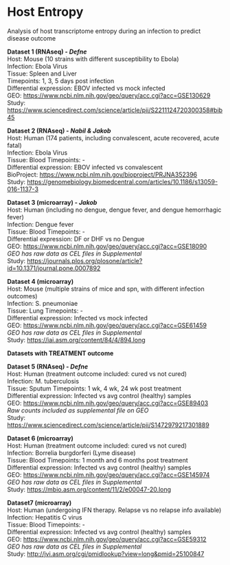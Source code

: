 # Host Entropy
Analysis of host transcriptome entropy during an infection to predict disease outcome

**Dataset 1 (RNAseq) - _Defne_**    
Host: Mouse (10 strains with different susceptibility to Ebola)    
Infection: Ebola Virus    
Tissue: Spleen and Liver    
Timepoints: 1, 3, 5 days post infection    
Differential expression: EBOV infected vs mock infected      
GEO: https://www.ncbi.nlm.nih.gov/geo/query/acc.cgi?acc=GSE130629    
Study: https://www.sciencedirect.com/science/article/pii/S2211124720300358#bib45     
    
    
**Dataset 2 (RNAseq) - _Nabil & Jakob_**    
Host: Human (174 patients, including convalescent, acute recovered, acute fatal)    
Infection: Ebola Virus    
Tissue: Blood
Timepoints: -       
Differential expression: EBOV infected vs convalescent      
BioProject: https://www.ncbi.nlm.nih.gov/bioproject/PRJNA352396    
Study: https://genomebiology.biomedcentral.com/articles/10.1186/s13059-016-1137-3     
    
    
**Dataset 3 (microarray) - _Jakob_**    
Host: Human (including no dengue, dengue fever, and dengue hemorrhagic fever)    
Infection: Dengue fever    
Tissue: Blood
Timepoints: -       
Differential expression: DF or DHF vs no Dengue     
GEO: https://www.ncbi.nlm.nih.gov/geo/query/acc.cgi?acc=GSE18090   
_GEO has raw data as CEL files in Supplemental_    
Study: https://journals.plos.org/plosone/article?id=10.1371/journal.pone.0007892       


**Dataset 4 (microarray)**    
Host: Mouse (multiple strains of mice and spn, with different infection outcomes)      
Infection: S. pneumoniae    
Tissue: Lung
Timepoints: -       
Differential expression: Infected vs mock infected     
GEO: https://www.ncbi.nlm.nih.gov/geo/query/acc.cgi?acc=GSE61459   
_GEO has raw data as CEL files in Supplemental_    
Study: https://iai.asm.org/content/84/4/894.long       
    
    
   
**Datasets with TREATMENT outcome**    
    
    
**Dataset 5 (RNAseq) - _Defne_**    
Host: Human (treatment outcome included: cured vs not cured)      
Infection: M. tuberculosis    
Tissue: Sputum
Timepoints: 1 wk, 4 wk, 24 wk  post treatment      
Differential expression: Infected vs avg control (healthy) samples    
GEO: https://www.ncbi.nlm.nih.gov/geo/query/acc.cgi?acc=GSE89403      
_Raw counts included as supplemental file on GEO_      
Study: https://www.sciencedirect.com/science/article/pii/S1472979217301889       
    
    
**Dataset 6 (microarray)**    
Host: Human (treatment outcome included: cured vs not cured)      
Infection: Borrelia burgdorferi (Lyme disease)    
Tissue: Blood
Timepoints: 1 month and 6 months  post treatment      
Differential expression: Infected vs avg control (healthy) samples    
GEO: https://www.ncbi.nlm.nih.gov/geo/query/acc.cgi?acc=GSE145974     
_GEO has raw data as CEL files in Supplemental_    
Study: https://mbio.asm.org/content/11/2/e00047-20.long       
    
    
**Dataset7 (microarray)**    
Host: Human (undergoing IFN therapy. Relapse vs no relapse info available)      
Infection: Hepatitis C virus    
Tissue: Blood
Timepoints: -      
Differential expression: Infected vs avg control (healthy) samples    
GEO: https://www.ncbi.nlm.nih.gov/geo/query/acc.cgi?acc=GSE59312   
_GEO has raw data as CEL files in Supplemental_    
Study: http://jvi.asm.org/cgi/pmidlookup?view=long&pmid=25100847
